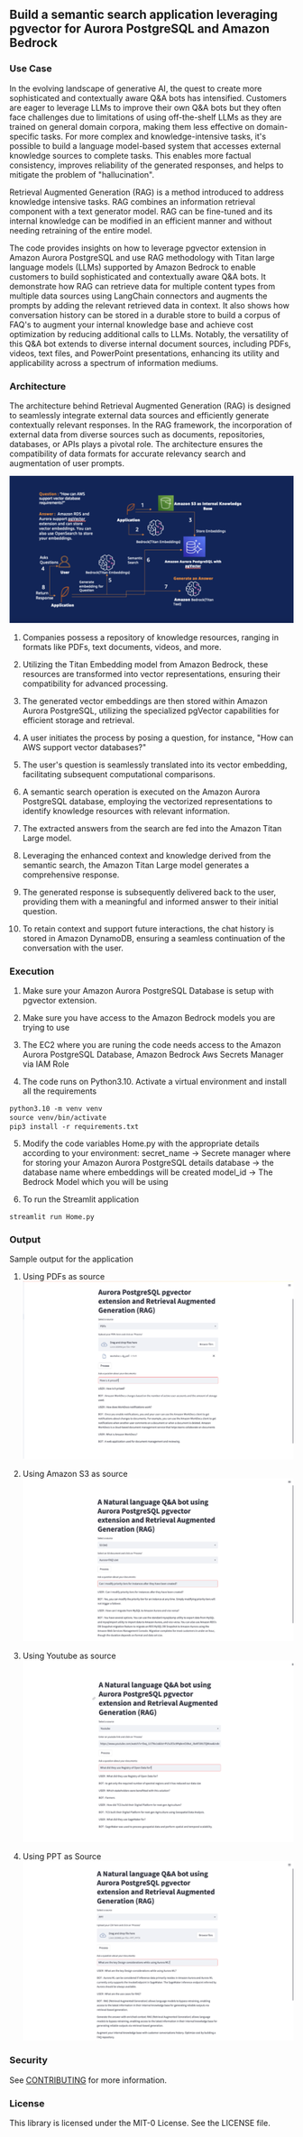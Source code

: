 ## Build a semantic search application leveraging pgvector for Aurora PostgreSQL and Amazon Bedrock

### Use Case

In the evolving landscape of generative AI, the quest to create more sophisticated and contextually
aware Q&A bots has intensified. Customers are eager to leverage LLMs to improve their own Q&A bots
but they often face challenges due to limitations of using off-the-shelf LLMs as they are trained on
general domain corpora, making them less effective on domain-specific tasks. For more complex and
knowledge-intensive tasks, it's possible to build a language model-based system that accesses external
knowledge sources to complete tasks. This enables more factual consistency, improves reliability of the
generated responses, and helps to mitigate the problem of "hallucination".

Retrieval Augmented Generation (RAG) is a method introduced to address knowledge intensive tasks.
RAG combines an information retrieval component with a text generator model. RAG can be fine-tuned
and its internal knowledge can be modified in an efficient manner and without needing retraining of the
entire model.

The code provides insights on how to leverage pgvector extension in Amazon Aurora PostgreSQL and use
RAG methodology with Titan large language models (LLMs) supported by Amazon Bedrock to enable
customers to build sophisticated and contextually aware Q&A bots. It demonstrate how RAG can
retrieve data for multiple content types from multiple data sources using LangChain connectors and
augments the prompts by adding the relevant retrieved data in context. It also shows how
conversation history can be stored in a durable store to build a corpus of FAQ's to augment your internal
knowledge base and achieve cost optimization by reducing additional calls to LLMs. Notably, the
versatility of this Q&A bot extends to diverse internal document sources, including PDFs, videos, text
files, and PowerPoint presentations, enhancing its utility and applicability across a spectrum of
information mediums.

### Architecture

The architecture behind Retrieval Augmented Generation (RAG) is designed to seamlessly integrate external data sources and efficiently generate contextually relevant responses. In the RAG framework, the incorporation of external data from diverse sources such as documents, repositories, databases, or APIs plays a pivotal role. The architecture ensures the compatibility of data formats for accurate relevancy search and augmentation of user prompts.

![Architecture Diagram](images/Architecture.png)

1. Companies possess a repository of knowledge resources, ranging in formats like PDFs,
text documents, videos, and more.

2. Utilizing the Titan Embedding model from Amazon Bedrock, these resources are
transformed into vector representations, ensuring their compatibility for advanced
processing.

3. The generated vector embeddings are then stored within Amazon Aurora PostgreSQL,
utilizing the specialized pgVector capabilities for efficient storage and retrieval.
4. A user initiates the process by posing a question, for instance, "How can AWS support
vector databases?"

5. The user's question is seamlessly translated into its vector embedding, facilitating
subsequent computational comparisons.

6. A semantic search operation is executed on the Amazon Aurora PostgreSQL database,
employing the vectorized representations to identify knowledge resources with relevant
information.

7. The extracted answers from the search are fed into the Amazon Titan Large model.

8. Leveraging the enhanced context and knowledge derived from the semantic search, the
Amazon Titan Large model generates a comprehensive response.

9. The generated response is subsequently delivered back to the user, providing them with a
meaningful and informed answer to their initial question.

10. To retain context and support future interactions, the chat history is stored in Amazon
DynamoDB, ensuring a seamless continuation of the conversation with the user.

### Execution

1. Make sure your Amazon Aurora PostgreSQL Database is setup with pgvector extension.

2. Make sure you have access to the Amazon Bedrock models you are trying to use

3. The EC2 where you are runing the code needs access to the Amazon Aurora PostgreSQL Database, Amazon Bedrock Aws Secrets Manager via IAM Role

4. The code runs on Python3.10. Activate a virtual environment and install all the requirements
```
python3.10 -m venv venv
source venv/bin/activate
pip3 install -r requirements.txt
```

5. Modify the code variables Home.py with the appropriate details according to your environment: 
secret_name -> Secrete manager where for storing your Amazon Aurora PostgreSQL details
database -> the database name where embeddings will be created
model_id -> The Bedrock Model which you will be using

6. To run the Streamlit application
```
streamlit run Home.py
```

### Output

Sample output for the application

1. Using PDFs as source
![Architecture Diagram](images/RAG_Pdfs.png)

2. Using Amazon S3 as source
![Architecture Diagram](images/RAG_S3.png)

3. Using Youtube as source
![Architecture Diagram](images/RAG_Youtube.png)

4. Using PPT as Source
![Architecture Diagram](images/RAG_PPT.png)

### Security

See [CONTRIBUTING](CONTRIBUTING.md#security-issue-notifications) for more information.

### License

This library is licensed under the MIT-0 License. See the LICENSE file.

